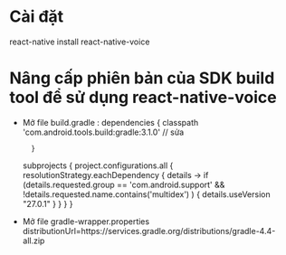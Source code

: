 # Cài đặt 
react-native install react-native-voice

# Nâng cấp phiên bản của SDK build tool để sử dụng react-native-voice
- Mở file build.gradle : 
    dependencies {
            classpath 'com.android.tools.build:gradle:3.1.0' // sửa 

           
        }
    subprojects {
        project.configurations.all {
            resolutionStrategy.eachDependency { details ->
            if (details.requested.group == 'com.android.support'
                    && !details.requested.name.contains('multidex')
            ) {
                details.useVersion "27.0.1"
            }
            }
        }
    }
- Mở file gradle-wrapper.properties 
distributionUrl=https\://services.gradle.org/distributions/gradle-4.4-all.zip